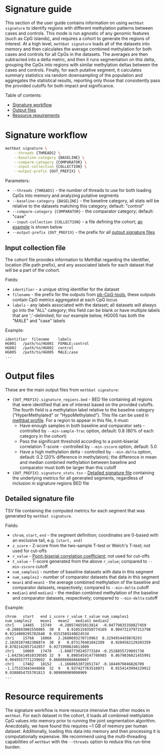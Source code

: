 # Signature guide
This section of the user guide contains information on using `methbat signature` to identify regions with different methylation patterns between cases and controls.
This mode is run agnostic of any genomic features (such as CpG islands), and requires a cohort to generate the regions of interest.
At a high level, `methbat signature` loads all of the datasets into memory and then calculates the average combined methylation for both cases and controls for all CpGs in the datasets.
The averages are then subtracted into a delta metric, and then it runs segmentation on this delta, grouping the CpGs into regions with similar methylation deltas between the cases and controls.
Finally, for each putative segment, it calculates summary statistics via random downsampling of the population and aggregates the statistical results, reporting only those that consistently pass the provided cutoffs for both impact and significance.

Table of contents:

* [Signature workflow](#signature-workflow)
* [Output files](#output-files)
* [Resource requirements](#resource-requirements)

# Signature workflow
```bash
methbat signature \
    --threads {THREADS} \
    --baseline-category {BASELINE} \
    --compare-category {COMPARATOR} \
    --input-collection {COLLECTION} \
    --output-prefix {OUT_PREFIX} \
```

Parameters:
* `--threads {THREADS}` - the number of threads to use for both loading CpGs into memory and analyzing putative segments
* `--baseline-category {BASELINE}` - the baseline category, all stats will be relative to the datasets matching this category; default: "control"
* `--compare-category {COMPARATOR}` - the comparator category; default: "case"
* `--input-collection {COLLECTION}` - a file defining the cohort; [an example](#input-collection-file) is shown below
* `--output-prefix {OUT_PREFIX}` - the prefix for all [output signature files](#output-files)

## Input collection file
The cohort file provides information to MethBat regarding the identifier, location (file path prefix), and any associated labels for each dataset that will be a part of the cohort.

Fields:
* `identifier` - a unique string identifier for the dataset
* `filename` - the prefix for the outputs from [pb-CpG-tools](https://github.com/PacificBiosciences/pb-CpG-tools), these outputs contain CpG metrics aggregated at each CpG locus
* `labels` - any labels associated with the dataset; all datasets will always go into the "ALL" category; this field can be blank or have multiple labels that are ';'-delimited; for our example below, HG005 has both the "MALE" and "case" labels

Example:
```
identifier	filename	labels
HG001	/path/to/HG001	FEMALE;control
HG002	/path/to/HG002	control
HG005	/path/to/HG005	MALE;case
...
```

# Output files
These are the main output files from `methbat signature`:

* `{OUT_PREFIX}.signature_regions.bed` - BED file containing all regions that were identified that are of interest based on the provided cutoffs. The fourth field is a methylation label relative to the baseline category ("HyperMethylated" or "HypoMethylated"). This file can be used in [methbat profile](./profile_guide.md). For a region to appear in this file, it must:
  * Have enough samples in both baseline and comparator sets - controlled by `--min-sample-frac` option, default: 0.8 (80% of each category in the cohort)
  * Pass the significant threshold according to a point-biserial correlation T-score - controlled by `--min-zscore` option, default: 5.0
  * Have a high methylation delta - controlled by `--min-delta` option, default: 0.2 (20% difference in methylation); the difference in mean and median combined methylation between baseline and comparator must both be larger than this cutoff
* `{OUT_PREFIX}.signature_stats.tsv` - [Detailed signature file](#detailed-signature-file) containing the underlying metrics for all generated segments, regardless of inclusion in signature regions BED file

## Detailed signature file
TSV file containing the computed metrics for each segment that was generated by `methbat signature`.

Fields:
* `chrom`, `start`, `end` - the segment definition; coordinates are 0-based with an exclusive tail, e.g. `[start, end)`
* `z_score` - Z-score from the two-sample T-test or Welch's T-test; not used for cut-offs
* `r_value` - [Point-biserial correlation coefficient](https://en.wikipedia.org/wiki/Point-biserial_correlation_coefficient); not used for cut-offs
* `t_value` - T-score generated from the above `r_value`; compared to `--min-zscore` cutoff
* `num_samples1` - number of baseline datasets with data in this segment
* `num_samples2` - number of comparator datasets that data in this segment
* `mean1` and `mean2` - the average combined methylation of the baseline and comparator datasets, respectively; compared to `--min-delta` cutoff
* `median1` and `median2` - the median combined methylation of the baseline and comparator datasets, respectively; compared to `--min-delta` cutoff

Example:
```
chrom	start	end	z_score	r_value	t_value	num_samples1	num_samples2	mean1	mean2	median1	median2
chr1	14485	15749	-0.280574655013814	-0.04779835350827459	-0.288693002556005	30	8	0.9105159350774169	0.9047313797313798	0.9214900295782648	0.9152589240824534
chr1	15768	16068	2.2680693270719963	0.3294954459878293	2.1020187482306874	30	8	0.873170481842289	0.9204582129203359	0.8782142857142857	0.9271998624011009
chr1	16069	17478	-1.6087730245773184	-0.2528855729891738	-1.6425614010330505	32	9	0.8985459147786985	0.8679836021455991	0.9049557771239692	0.8666666666666667
chr1	17482	18152	-1.1668653072851747	-0.1844976046826709	-1.175333443444668	32	9	0.937427763510071	0.9154143994229912	0.9388054755701813	0.909090909090909
...
```

# Resource requirements
The signature workflow is more resource intensive than other modes in `methbat`.
For each dataset in the cohort, it loads all combined methylation CpG values into memory prior to running the joint segmentation algorithm.
Anecdotally, we have found this requires ~1 GB of memory per human dataset.
Additionally, loading this data into memory and then processing it is computationally expensive.
We recommend using the multi-threading capabilities of `methbat` with the `--threads` option to reduce this run-time burden.

